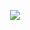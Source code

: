 <p align="center">
  <a href="https://github.com/DenverCoder1/readme-typing-svg"><img src="https://readme-typing-svg.herokuapp.com?font=Tahoma&color=cyan&size=20&center=true&vCenter=true&width=600&height=100&lines=Welcome+Guys;I'm+Huynh+Gia+Huy+&hearts;++;Photographer+-+Data+Science+Freshman;Frontend+Developer;I'm+from+Vietnam;Student+At+The+University+Of+Transport+HCM+City;Love+to+learn+Machine+Learning+and+play+badminton..❤"></a>
</p>
